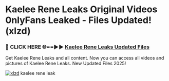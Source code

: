 # Kaelee Rene Leaks Original Videos 0nlyFans Leaked - Files Updated! (xlzd)

<h3>🔴 CLICK HERE 🌐==►► <a href="https://tinyurl.com/4seja8ks" rel="nofollow">Kaelee Rene Leaks Updated Files</a></h3>

Get Kaelee Rene Leaks and all content. Now you can access all videos and pictures of Kaelee Rene Leaks. New Updated Files 2025!

[![xlzd](https://i.imgur.com/EWjZXRe.gif)](https://tinyurl.com/4seja8ks)
kaelee rene leak